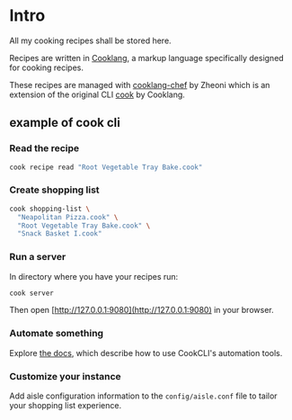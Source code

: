 # Intro

All my cooking recipes shall be stored here.

Recipes are written in [Cooklang](https://cooklang.org/), a markup language specifically designed for cooking recipes.

These recipes are managed with [cooklang-chef](https://github.com/Zheoni/cooklang-chef) by Zheoni which is an extension of the original CLI [cook](https://github.com/cooklang/cookcli) by Cooklang.

## example of cook cli

### Read the recipe

```sh
cook recipe read "Root Vegetable Tray Bake.cook"
```

### Create shopping list

```sh
cook shopping-list \
  "Neapolitan Pizza.cook" \
  "Root Vegetable Tray Bake.cook" \
  "Snack Basket I.cook"
```

### Run a server

In directory where you have your recipes run:

```sh
cook server
```

Then open [http://127.0.0.1:9080](http://127.0.0.1:9080) in your browser.

### Automate something

Explore [the docs](https://cooklang.org/cli/help/), which describe how to use CookCLI's automation tools.

### Customize your instance

Add aisle configuration information to the `config/aisle.conf` file to tailor your shopping list experience.




